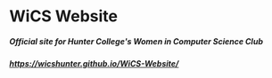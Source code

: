 # WiCS Website
##### Official site for Hunter College's Women in Computer Science Club
##### https://wicshunter.github.io/WiCS-Website/

